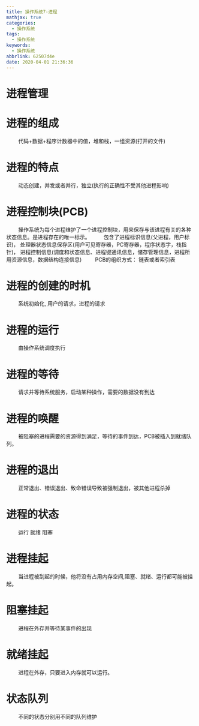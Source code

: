 ```yaml
---
title: 操作系统7-进程
mathjax: true
categories:
  - 操作系统
tags:
  - 操作系统
keywords:
  - 操作系统
abbrlink: 62507d4e
date: 2020-04-01 21:36:36
---
```




# 进程管理
# 进程的组成
&emsp;&emsp; 代码+数据+程序计数器中的值，堆和栈，一组资源(打开的文件)
# 进程的特点
&emsp;&emsp; 动态创建，并发或者并行，独立(执行的正确性不受其他进程影响)
# 进程控制块(PCB)
&emsp;&emsp; 操作系统为每个进程维护了一个进程控制块，用来保存与该进程有关的各种状态信息。是进程存在的唯一标示。
&emsp;&emsp; 包含了进程标识信息(父进程，用户标识)， 处理器状态信息保存区(用户可见寄存器，PC寄存器，程序状态字，栈指针)， 进程控制信息(调度和状态信息、进程键通讯信息，储存管理信息，进程所用资源信息，数据结构连接信息)
&emsp;&emsp; PCB的组织方式： 链表或者索引表
# 进程的创建的时机
&emsp;&emsp; 系统初始化, 用户的请求，进程的请求
<!-- more -->
# 进程的运行
&emsp;&emsp; 由操作系统调度执行
# 进程的等待
&emsp;&emsp; 请求并等待系统服务，启动某种操作，需要的数据没有到达
# 进程的唤醒
&emsp;&emsp; 被阻塞的进程需要的资源得到满足，等待的事件到达，PCB被插入到就绪队列。
# 进程的退出
&emsp;&emsp; 正常退出、错误退出、致命错误导致被强制退出，被其他进程杀掉
# 进程的状态
&emsp;&emsp; 运行 就绪 阻塞
# 进程挂起
&emsp;&emsp; 当进程被刮起的时候，他将没有占用内存空间,阻塞、就绪、运行都可能被挂起。
# 阻塞挂起
&emsp;&emsp; 进程在外存并等待某事件的出现
# 就绪挂起
&emsp;&emsp; 进程在外存，只要进入内存就可以运行。
# 状态队列
&emsp;&emsp; 不同的状态分别用不同的队列维护





